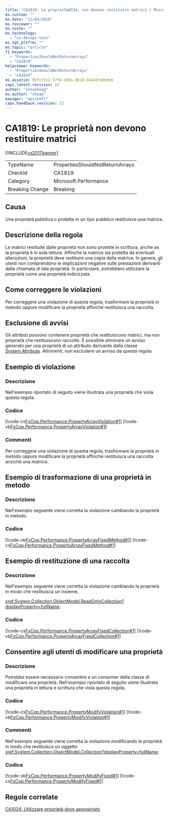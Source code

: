 ```yaml
---
title: "CA1819: Le propriet&#224; non devono restituire matrici | Microsoft Docs"
ms.custom: ""
ms.date: "11/04/2016"
ms.reviewer: ""
ms.suite: ""
ms.technology: 
  - "vs-devops-test"
ms.tgt_pltfrm: ""
ms.topic: "article"
f1_keywords: 
  - "PropertiesShouldNotReturnArrays"
  - "CA1819"
helpviewer_keywords: 
  - "PropertiesShouldNotReturnArrays"
  - "CA1819"
ms.assetid: 85fcf312-57f8-438a-8b10-34441fe0bdeb
caps.latest.revision: 22
author: "stevehoag"
ms.author: "shoag"
manager: "wpickett"
caps.handback.revision: 22
---
```

# CA1819: Le propriet&#224; non devono restituire matrici
[!INCLUDE[vs2017banner](../code-quality/includes/vs2017banner.md)]

|||  
|-|-|  
|TypeName|PropertiesShouldNotReturnArrays|  
|CheckId|CA1819|  
|Category|Microsoft.Performance|  
|Breaking Change|Breaking|  
  
## Causa  
 Una proprietà pubblica o protetta in un tipo pubblico restituisce una matrice.  
  
## Descrizione della regola  
 Le matrici restituite dalle proprietà non sono protette in scrittura, anche se la proprietà è in sola lettura.  Affinché la matrice sia protetta da eventuali alterazioni, la proprietà deve restituire una copia della matrice.  In genere, gli utenti non comprendono le implicazioni negative sulle prestazioni derivanti dalla chiamata di tale proprietà.  In particolare, potrebbero utilizzare la proprietà come una proprietà indicizzata.  
  
## Come correggere le violazioni  
 Per correggere una violazione di questa regola, trasformare la proprietà in metodo oppure modificare la proprietà affinché restituisca una raccolta.  
  
## Esclusione di avvisi  
 Gli attributi possono contenere proprietà che restituiscono matrici, ma non proprietà che restituiscono raccolte.  È possibile eliminare un avviso generato per una proprietà di un attributo derivante dalla classe [System.Attribute](assetId:///System.Attribute?qualifyHint=False&autoUpgrade=True).  Altrimenti, non escludere un avviso da questa regola.  
  
## Esempio di violazione  
  
### Descrizione  
 Nell'esempio riportato di seguito viene illustrata una proprietà che viola questa regola.  
  
### Codice  
 [!code-cs[FxCop.Performance.PropertyArrayViolation#1](../code-quality/codesnippet/CSharp/ca1819-properties-should-not-return-arrays_1.cs)]
 [!code-vb[FxCop.Performance.PropertyArrayViolation#1](../code-quality/codesnippet/VisualBasic/ca1819-properties-should-not-return-arrays_1.vb)]  
  
### Commenti  
 Per correggere una violazione di questa regola, trasformare la proprietà in metodo oppure modificare la proprietà affinché restituisca una raccolta anziché una matrice.  
  
## Esempio di trasformazione di una proprietà in metodo  
  
### Descrizione  
 Nell'esempio seguente viene corretta la violazione cambiando la proprietà in metodo.  
  
### Codice  
 [!code-vb[FxCop.Performance.PropertyArrayFixedMethod#1](../code-quality/codesnippet/VisualBasic/ca1819-properties-should-not-return-arrays_2.vb)]
 [!code-cs[FxCop.Performance.PropertyArrayFixedMethod#1](../code-quality/codesnippet/CSharp/ca1819-properties-should-not-return-arrays_2.cs)]  
  
## Esempio di restituzione di una raccolta  
  
### Descrizione  
 Nell'esempio seguente viene corretta la violazione cambiando la proprietà in modo che restituisca un insieme.  
  
 <xref:System.Collection.ObjectModel.ReadOnlyCollection?displayProperty=fullName>.  
  
### Codice  
 [!code-cs[FxCop.Performance.PropertyArrayFixedCollection#1](../code-quality/codesnippet/CSharp/ca1819-properties-should-not-return-arrays_3.cs)]
 [!code-vb[FxCop.Performance.PropertyArrayFixedCollection#1](../code-quality/codesnippet/VisualBasic/ca1819-properties-should-not-return-arrays_3.vb)]  
  
## Consentire agli utenti di modificare una proprietà  
  
### Descrizione  
 Potrebbe essere necessario consentire a un consumer della classe di modificare una proprietà.  Nell'esempio riportato di seguito viene illustrata una proprietà in lettura e scrittura che viola questa regola.  
  
### Codice  
 [!code-cs[FxCop.Performance.PropertyModifyViolation#1](../code-quality/codesnippet/CSharp/ca1819-properties-should-not-return-arrays_4.cs)]
 [!code-vb[FxCop.Performance.PropertyModifyViolation#1](../code-quality/codesnippet/VisualBasic/ca1819-properties-should-not-return-arrays_4.vb)]  
  
### Commenti  
 Nell'esempio seguente viene corretta la violazione modificando la proprietà in modo che restituisca un oggetto <xref:System.Collection.ObjectModel.Collection?displayProperty=fullName>.  
  
### Codice  
 [!code-vb[FxCop.Performance.PropertyModifyFixed#1](../code-quality/codesnippet/VisualBasic/ca1819-properties-should-not-return-arrays_5.vb)]
 [!code-cs[FxCop.Performance.PropertyModifyFixed#1](../code-quality/codesnippet/CSharp/ca1819-properties-should-not-return-arrays_5.cs)]  
  
## Regole correlate  
 [CA1024: Utilizzare proprietà dove appropriato](../code-quality/ca1024-use-properties-where-appropriate.md)